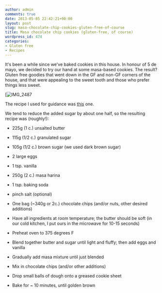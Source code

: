 ```yaml
---
author: admin
comments: true
date: 2013-05-05 22:42:21+00:00
layout: post
slug: masa-chocolate-chip-cookies-gluten-free-of-course
title: Masa chocolate chip cookies (gluten-free, of course)
wordpress_id: 474
categories:
- Gluten free
- Recipes
---
```


It's been a while since we've baked cookies in this house. In honour of 5 de mayo, we decided to try our hand at some masa-based cookies. The result? Gluten free goodies that went down in the GF and non-GF corners of the house, and that were appealing to the sweet tooth and those who prefer things less sweet.


[![IMG_2487](/wp-uploadsIMG_2487.jpg)

The recipe I used for guidance was [this](http://www.celiac.com/articles/477/1/Masa-Chocolate-Chip-Cookies-Gluten-Free/Page1.html) one.

We tend to reduce the added sugar by about one half, so the resulting recipe was (roughly!):
* 225g (1 c.) unsalted butter
* 115g (1/2 c.) granulated sugar
* 105g (1/2 c.) brown sugar (we used dark brown sugar)
* 2 large eggs
* 1 tsp. vanilla
* 250g (2 c.) masa harina
* 1 tsp. baking soda
* pinch salt (optional)
* One bag (~340g or 2c.) chocolate chips (and/or nuts, other desired additions)


* Have all ingredients at room temperature; the butter should be soft (in our cold kitchen, I put ours in the microwave for 10-15 seconds)
* Preheat oven to 375 degrees F
* Blend together butter and sugar until light and fluffy; then add eggs and vanilla
* Gradually add masa mixture until just blended
* Mix in chocolate chips (and/or other additions)

* Drop small balls of dough onto a greased cookie sheet
* Bake for ~ 10 minutes, until golden brown
